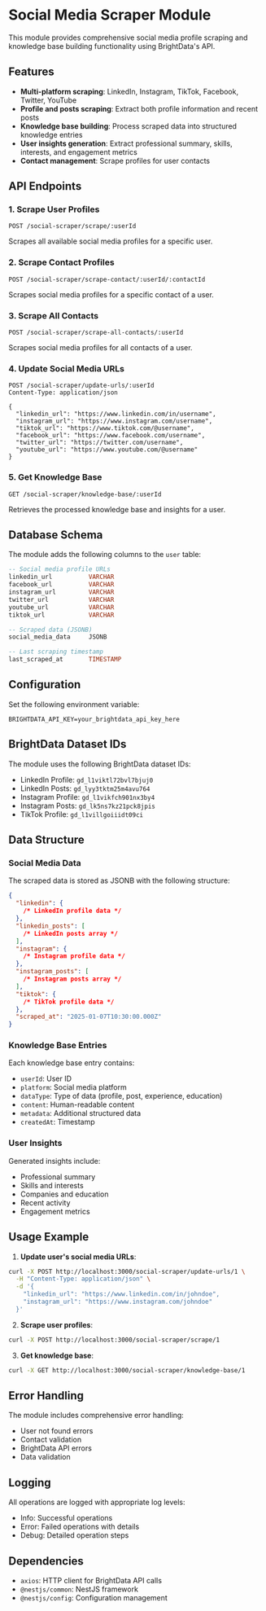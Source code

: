 # Social Media Scraper Module

This module provides comprehensive social media profile scraping and knowledge base building functionality using BrightData's API.

## Features

- **Multi-platform scraping**: LinkedIn, Instagram, TikTok, Facebook, Twitter, YouTube
- **Profile and posts scraping**: Extract both profile information and recent posts
- **Knowledge base building**: Process scraped data into structured knowledge entries
- **User insights generation**: Extract professional summary, skills, interests, and engagement metrics
- **Contact management**: Scrape profiles for user contacts

## API Endpoints

### 1. Scrape User Profiles

```http
POST /social-scraper/scrape/:userId
```

Scrapes all available social media profiles for a specific user.

### 2. Scrape Contact Profiles

```http
POST /social-scraper/scrape-contact/:userId/:contactId
```

Scrapes social media profiles for a specific contact of a user.

### 3. Scrape All Contacts

```http
POST /social-scraper/scrape-all-contacts/:userId
```

Scrapes social media profiles for all contacts of a user.

### 4. Update Social Media URLs

```http
POST /social-scraper/update-urls/:userId
Content-Type: application/json

{
  "linkedin_url": "https://www.linkedin.com/in/username",
  "instagram_url": "https://www.instagram.com/username",
  "tiktok_url": "https://www.tiktok.com/@username",
  "facebook_url": "https://www.facebook.com/username",
  "twitter_url": "https://twitter.com/username",
  "youtube_url": "https://www.youtube.com/@username"
}
```

### 5. Get Knowledge Base

```http
GET /social-scraper/knowledge-base/:userId
```

Retrieves the processed knowledge base and insights for a user.

## Database Schema

The module adds the following columns to the `user` table:

```sql
-- Social media profile URLs
linkedin_url          VARCHAR
facebook_url          VARCHAR
instagram_url         VARCHAR
twitter_url           VARCHAR
youtube_url           VARCHAR
tiktok_url            VARCHAR

-- Scraped data (JSONB)
social_media_data     JSONB

-- Last scraping timestamp
last_scraped_at       TIMESTAMP
```

## Configuration

Set the following environment variable:

```env
BRIGHTDATA_API_KEY=your_brightdata_api_key_here
```

## BrightData Dataset IDs

The module uses the following BrightData dataset IDs:

- LinkedIn Profile: `gd_l1viktl72bvl7bjuj0`
- LinkedIn Posts: `gd_lyy3tktm25m4avu764`
- Instagram Profile: `gd_l1vikfch901nx3by4`
- Instagram Posts: `gd_lk5ns7kz21pck8jpis`
- TikTok Profile: `gd_l1villgoiiidt09ci`

## Data Structure

### Social Media Data

The scraped data is stored as JSONB with the following structure:

```json
{
  "linkedin": {
    /* LinkedIn profile data */
  },
  "linkedin_posts": [
    /* LinkedIn posts array */
  ],
  "instagram": {
    /* Instagram profile data */
  },
  "instagram_posts": [
    /* Instagram posts array */
  ],
  "tiktok": {
    /* TikTok profile data */
  },
  "scraped_at": "2025-01-07T10:30:00.000Z"
}
```

### Knowledge Base Entries

Each knowledge base entry contains:

- `userId`: User ID
- `platform`: Social media platform
- `dataType`: Type of data (profile, post, experience, education)
- `content`: Human-readable content
- `metadata`: Additional structured data
- `createdAt`: Timestamp

### User Insights

Generated insights include:

- Professional summary
- Skills and interests
- Companies and education
- Recent activity
- Engagement metrics

## Usage Example

1. **Update user's social media URLs**:

```bash
curl -X POST http://localhost:3000/social-scraper/update-urls/1 \
  -H "Content-Type: application/json" \
  -d '{
    "linkedin_url": "https://www.linkedin.com/in/johndoe",
    "instagram_url": "https://www.instagram.com/johndoe"
  }'
```

2. **Scrape user profiles**:

```bash
curl -X POST http://localhost:3000/social-scraper/scrape/1
```

3. **Get knowledge base**:

```bash
curl -X GET http://localhost:3000/social-scraper/knowledge-base/1
```

## Error Handling

The module includes comprehensive error handling:

- User not found errors
- Contact validation
- BrightData API errors
- Data validation

## Logging

All operations are logged with appropriate log levels:

- Info: Successful operations
- Error: Failed operations with details
- Debug: Detailed operation steps

## Dependencies

- `axios`: HTTP client for BrightData API calls
- `@nestjs/common`: NestJS framework
- `@nestjs/config`: Configuration management
